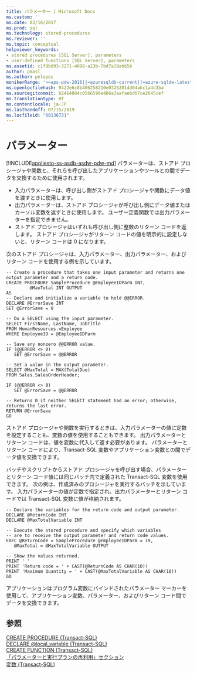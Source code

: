 ```yaml
---
title: パラメーター | Microsoft Docs
ms.custom: ''
ms.date: 03/16/2017
ms.prod: sql
ms.technology: stored-procedures
ms.reviewer: ''
ms.topic: conceptual
helpviewer_keywords:
- stored procedures [SQL Server], parameters
- user-defined functions [SQL Server], parameters
ms.assetid: c1f9bd93-3271-4098-a23b-7bd7a19ab65b
author: pmasl
ms.author: pelopes
monikerRange: '>=aps-pdw-2016||=azuresqldb-current||=azure-sqldw-latest||>=sql-server-2016||=sqlallproducts-allversions||>=sql-server-linux-2017||=azuresqldb-mi-current'
ms.openlocfilehash: 9422e6c8b406258210e03262014d04abc1a4d3ba
ms.sourcegitcommit: b2464064c0566590e486a3aafae6d67ce2645cef
ms.translationtype: HT
ms.contentlocale: ja-JP
ms.lasthandoff: 07/15/2019
ms.locfileid: "68136731"
---
```

# <a name="parameters"></a>パラメーター
[!INCLUDE[appliesto-ss-asdb-asdw-pdw-md](../../includes/appliesto-ss-asdb-asdw-pdw-md.md)]
パラメーターは、ストアド プロシージャや関数と、それらを呼び出したアプリケーションやツールとの間でデータを交換するために使用されます。 

*  入力パラメーターは、呼び出し側がストアド プロシージャや関数にデータ値を渡すときに使用します。
*  出力パラメーターは、ストアド プロシージャが呼び出し側にデータ値またはカーソル変数を返すときに使用します。 ユーザー定義関数では出力パラメーターを指定できません。
*  ストアド プロシージャはいずれも呼び出し側に整数のリターン コードを返します。 ストアド プロシージャがリターン コードの値を明示的に設定しないと、リターン コードは 0 になります。

次のストアド プロシージャは、入力パラメーター、出力パラメーター、およびリターン コードを使用する例を示しています。
```
-- Create a procedure that takes one input parameter and returns one output parameter and a return code.
CREATE PROCEDURE SampleProcedure @EmployeeIDParm INT,
         @MaxTotal INT OUTPUT
AS
-- Declare and initialize a variable to hold @@ERROR.
DECLARE @ErrorSave INT
SET @ErrorSave = 0

-- Do a SELECT using the input parameter.
SELECT FirstName, LastName, JobTitle
FROM HumanResources.vEmployee
WHERE EmployeeID = @EmployeeIDParm

-- Save any nonzero @@ERROR value.
IF (@@ERROR <> 0)
   SET @ErrorSave = @@ERROR

-- Set a value in the output parameter.
SELECT @MaxTotal = MAX(TotalDue)
FROM Sales.SalesOrderHeader;

IF (@@ERROR <> 0)
   SET @ErrorSave = @@ERROR

-- Returns 0 if neither SELECT statement had an error; otherwise, returns the last error.
RETURN @ErrorSave
GO
```

ストアド プロシージャや関数を実行するときは、入力パラメーターの値に定数を設定することも、変数の値を使用することもできます。 出力パラメーターとリターン コードは、値を変数に代入して返す必要があります。 パラメーターとリターン コードにより、Transact-SQL 変数やアプリケーション変数との間でデータ値を交換できます。

バッチやスクリプトからストアド プロシージャを呼び出す場合、パラメーターとリターン コード値には同じバッチ内で定義された Transact-SQL 変数を使用できます。 次の例は、作成済みのプロシージャを実行するバッチを示しています。 入力パラメーターの値が定数で指定され、出力パラメーターとリターン コードでは Transact-SQL 変数に値が格納されます。
```
-- Declare the variables for the return code and output parameter.
DECLARE @ReturnCode INT
DECLARE @MaxTotalVariable INT

-- Execute the stored procedure and specify which variables
-- are to receive the output parameter and return code values.
EXEC @ReturnCode = SampleProcedure @EmployeeIDParm = 19,
   @MaxTotal = @MaxTotalVariable OUTPUT

-- Show the values returned.
PRINT ' '
PRINT 'Return code = ' + CAST(@ReturnCode AS CHAR(10))
PRINT 'Maximum Quantity = ' + CAST(@MaxTotalVariable AS CHAR(10))
GO
```

アプリケーションはプログラム変数にバインドされたパラメーター マーカーを使用して、アプリケーション変数、パラメーター、およびリターン コード間でデータを交換できます。

## <a name="see-also"></a>参照
[CREATE PROCEDURE (Transact-SQL)](../../t-sql/statements/create-procedure-transact-sql.md)   
 [DECLARE @local_variable (Transact-SQL)](../../t-sql/language-elements/declare-local-variable-transact-sql.md)   
 [CREATE FUNCTION (Transact-SQL)](../../t-sql/statements/create-function-transact-sql.md)   
 [「パラメーターと実行プランの再利用」セクション](../../relational-databases/query-processing-architecture-guide.md)   
 [変数 (Transact-SQL)](../../t-sql/language-elements/variables-transact-sql.md)
